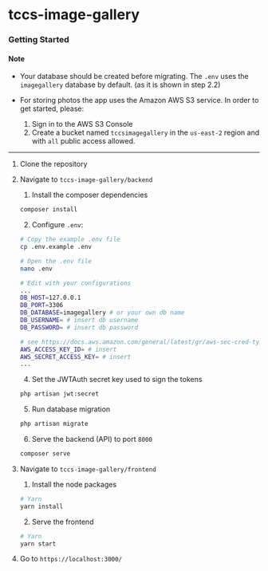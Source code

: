 # tccs-image-gallery

### Getting Started

#### Note

-   Your database should be created before migrating. The `.env` uses the `imagegallery` database by default. (as it is shown in step 2.2)
-   For storing photos the app uses the Amazon AWS S3 service. In order to get started, please:

    1. Sign in to the AWS S3 Console
    2. Create a bucket named `tccsimagegallery` in the `us-east-2` region and with `all` public access allowed.

 <hr>

1. Clone the repository
2. Navigate to `tccs-image-gallery/backend`

    1. Install the composer dependencies

    ```bash
    composer install
    ```

    2. Configure `.env`:

    ```bash
    # Copy the example .env file
    cp .env.example .env

    # Open the .env file
    nano .env

    # Edit with your configurations
    ...
    DB_HOST=127.0.0.1
    DB_PORT=3306
    DB_DATABASE=imagegallery # or your own db name
    DB_USERNAME= # insert db username
    DB_PASSWORD= # insert db password

    # see https://docs.aws.amazon.com/general/latest/gr/aws-sec-cred-types.html#access-keys-and-secret-access-keys
    AWS_ACCESS_KEY_ID= # insert
    AWS_SECRET_ACCESS_KEY= # insert
    ...
    ```

    4. Set the JWTAuth secret key used to sign the tokens

    ```bash
    php artisan jwt:secret
    ```

    5. Run database migration

    ```bash
    php artisan migrate
    ```

    6. Serve the backend (API) to port `8000`

    ```bash
    composer serve
    ```

3. Navigate to `tccs-image-gallery/frontend`

    1. Install the node packages

    ```bash
    # Yarn
    yarn install
    ```

    2. Serve the frontend

    ```bash
    # Yarn
    yarn start
    ```

4. Go to `https://localhost:3000/`
